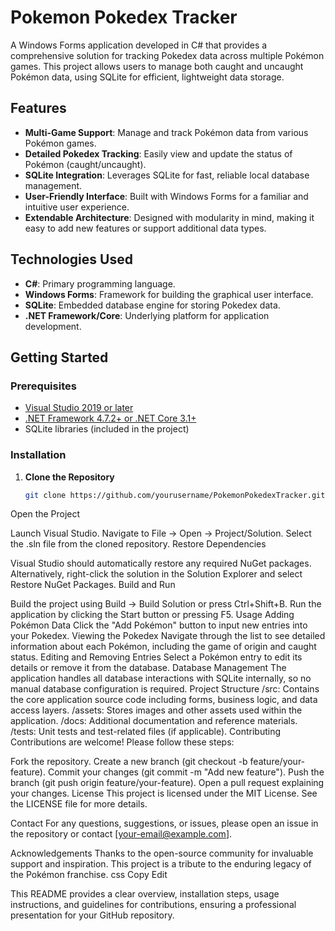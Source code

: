 # Pokemon Pokedex Tracker

A Windows Forms application developed in C# that provides a comprehensive solution for tracking Pokedex data across multiple Pokémon games. This project allows users to manage both caught and uncaught Pokémon data, using SQLite for efficient, lightweight data storage.

## Features

- **Multi-Game Support**: Manage and track Pokémon data from various Pokémon games.
- **Detailed Pokedex Tracking**: Easily view and update the status of Pokémon (caught/uncaught).
- **SQLite Integration**: Leverages SQLite for fast, reliable local database management.
- **User-Friendly Interface**: Built with Windows Forms for a familiar and intuitive user experience.
- **Extendable Architecture**: Designed with modularity in mind, making it easy to add new features or support additional data types.

## Technologies Used

- **C#**: Primary programming language.
- **Windows Forms**: Framework for building the graphical user interface.
- **SQLite**: Embedded database engine for storing Pokedex data.
- **.NET Framework/Core**: Underlying platform for application development.

## Getting Started

### Prerequisites

- [Visual Studio 2019 or later](https://visualstudio.microsoft.com/)
- [.NET Framework 4.7.2+ or .NET Core 3.1+](https://dotnet.microsoft.com/)
- SQLite libraries (included in the project)

### Installation

1. **Clone the Repository**
   ```bash
   git clone https://github.com/yourusername/PokemonPokedexTracker.git
Open the Project

Launch Visual Studio.
Navigate to File -> Open -> Project/Solution.
Select the .sln file from the cloned repository.
Restore Dependencies

Visual Studio should automatically restore any required NuGet packages.
Alternatively, right-click the solution in the Solution Explorer and select Restore NuGet Packages.
Build and Run

Build the project using Build -> Build Solution or press Ctrl+Shift+B.
Run the application by clicking the Start button or pressing F5.
Usage
Adding Pokémon Data
Click the "Add Pokémon" button to input new entries into your Pokedex.
Viewing the Pokedex
Navigate through the list to see detailed information about each Pokémon, including the game of origin and caught status.
Editing and Removing Entries
Select a Pokémon entry to edit its details or remove it from the database.
Database Management
The application handles all database interactions with SQLite internally, so no manual database configuration is required.
Project Structure
/src: Contains the core application source code including forms, business logic, and data access layers.
/assets: Stores images and other assets used within the application.
/docs: Additional documentation and reference materials.
/tests: Unit tests and test-related files (if applicable).
Contributing
Contributions are welcome! Please follow these steps:

Fork the repository.
Create a new branch (git checkout -b feature/your-feature).
Commit your changes (git commit -m "Add new feature").
Push the branch (git push origin feature/your-feature).
Open a pull request explaining your changes.
License
This project is licensed under the MIT License. See the LICENSE file for more details.

Contact
For any questions, suggestions, or issues, please open an issue in the repository or contact [your-email@example.com].

Acknowledgements
Thanks to the open-source community for invaluable support and inspiration.
This project is a tribute to the enduring legacy of the Pokémon franchise.
css
Copy
Edit

This README provides a clear overview, installation steps, usage instructions, and guidelines for contributions, ensuring a professional presentation for your GitHub repository.
